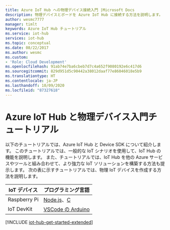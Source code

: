 ```yaml
---
title: Azure IoT Hub への物理デバイス接続入門 |Microsoft Docs
description: 物理デバイスとボードを Azure IoT Hub に接続する方法を説明します。 デバイスは IoT Hub にテレメトリを送信でき、IoT Hub はデバイスを監視および管理することができます。
author: wesmc7777
manager: timlt
keywords: Azure IoT Hub チュートリアル
ms.service: iot-hub
services: iot-hub
ms.topic: conceptual
ms.date: 08/22/2017
ms.author: wesmc
ms.custom:
- 'Role: Cloud Development'
ms.openlocfilehash: 91ab74e7ba6cbeb7d7c4a652f9080192e6c417d6
ms.sourcegitcommit: 829d951d5c90442a38012daaf77e86046018e5b9
ms.translationtype: HT
ms.contentlocale: ja-JP
ms.lasthandoff: 10/09/2020
ms.locfileid: "87327618"
---
```

# <a name="azure-iot-hub-get-started-with-physical-devices-tutorials"></a>Azure IoT Hub と物理デバイス入門チュートリアル

以下のチュートリアルでは、Azure IoT Hub と Device SDK について紹介します。 このチュートリアルでは、一般的な IoT シナリオを使用して、IoT Hub の機能を説明します。 また、チュートリアルでは、IoT Hub を他の Azure サービスやツールと組み合わせて、より強力な IoT ソリューションを構築する方法も提示します。 次の表に示すチュートリアルでは、物理 IoT デバイスを作成する方法を説明します。

| IoT デバイス                       | プログラミング言語 |
|---------------------------------|----------------------|
| Raspberry Pi                    | [Node.js](iot-hub-raspberry-pi-kit-node-get-started.md)、[C](iot-hub-raspberry-pi-kit-c-get-started.md)  |
| IoT DevKit                      | [VSCode の Arduino](iot-hub-arduino-iot-devkit-az3166-get-started.md)     |

[!INCLUDE [iot-hub-get-started-extended](../../includes/iot-hub-get-started-extended.md)]